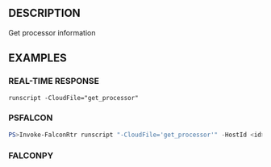 ## DESCRIPTION
Get processor information

## EXAMPLES

### REAL-TIME RESPONSE
```
runscript -CloudFile="get_processor"
```
### PSFALCON
```powershell
PS>Invoke-FalconRtr runscript "-CloudFile='get_processor'" -HostId <id>, <id>
```
### FALCONPY